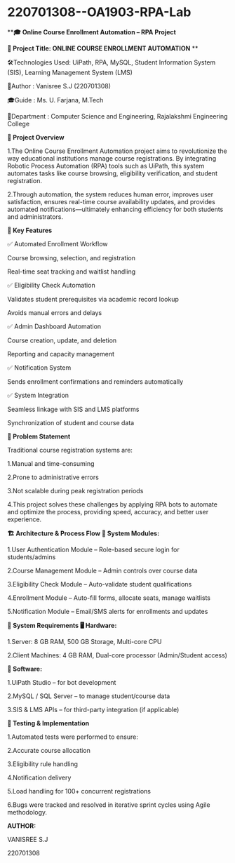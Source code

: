 # 220701308--OA1903-RPA-Lab

****🎓 Online Course Enrollment Automation – RPA Project**

**🔗 Project Title: ONLINE COURSE ENROLLMENT AUTOMATION**
**

🛠️Technologies Used: UiPath, RPA, MySQL, Student Information System (SIS), Learning Management System (LMS)

👤Author           : Vanisree S.J (220701308)


🎓Guide            : Ms. U. Farjana, M.Tech

📍Department       : Computer Science and Engineering, Rajalakshmi Engineering College

**📌 Project Overview**

1.The Online Course Enrollment Automation project aims to revolutionize the way educational institutions manage course registrations. By integrating Robotic Process Automation (RPA) tools such as UiPath, this system automates tasks like course browsing, eligibility verification, and student registration.

2.Through automation, the system reduces human error, improves user satisfaction, ensures real-time course availability updates, and provides automated notifications—ultimately enhancing efficiency for both students and administrators.


**🎯 Key Features**

✅ Automated Enrollment Workflow

Course browsing, selection, and registration

Real-time seat tracking and waitlist handling

✅ Eligibility Check Automation

Validates student prerequisites via academic record lookup

Avoids manual errors and delays

✅ Admin Dashboard Automation

Course creation, update, and deletion

Reporting and capacity management

✅ Notification System

Sends enrollment confirmations and reminders automatically

✅ System Integration

Seamless linkage with SIS and LMS platforms

Synchronization of student and course data


**🧠 Problem Statement**

Traditional course registration systems are:

1.Manual and time-consuming

2.Prone to administrative errors

3.Not scalable during peak registration periods

4.This project solves these challenges by applying RPA bots to automate and optimize the process, providing speed, accuracy, and better user experience.


**🏗️ Architecture & Process Flow
🔄 System Modules:**

1.User Authentication Module – Role-based secure login for students/admins

2.Course Management Module  – Admin controls over course data

3.Eligibility Check Module  – Auto-validate student qualifications

4.Enrollment Module         – Auto-fill forms, allocate seats, manage waitlists

5.Notification Module       – Email/SMS alerts for enrollments and updates



**🔧 System Requirements
🖥️ Hardware:**


1.Server: 8 GB RAM, 500 GB Storage, Multi-core CPU

2.Client Machines: 4 GB RAM, Dual-core processor (Admin/Student access)


**💾 Software:**

1.UiPath Studio      – for bot development

2.MySQL / SQL Server – to manage student/course data

3.SIS & LMS APIs     – for third-party integration (if applicable)


**🧪 Testing & Implementation**

1.Automated tests were performed to ensure:

2.Accurate course allocation

3.Eligibility rule handling

4.Notification delivery

5.Load handling for 100+ concurrent registrations

6.Bugs were tracked and resolved in iterative sprint cycles using Agile methodology.


**AUTHOR:**

VANISREE S.J

220701308
